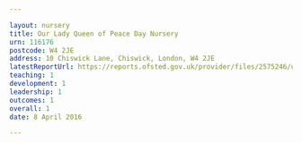 ```yaml
---

layout: nursery
title: Our Lady Queen of Peace Day Nursery
urn: 116176
postcode: W4 2JE
address: 10 Chiswick Lane, Chiswick, London, W4 2JE
latestReportUrl: https://reports.ofsted.gov.uk/provider/files/2575246/urn/116176.pdf
teaching: 1
development: 1
leadership: 1
outcomes: 1
overall: 1
date: 8 April 2016

---
```


